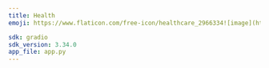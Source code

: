 ```yaml
---
title: Health
emoji: https://www.flaticon.com/free-icon/healthcare_2966334![image](https://github.com/trttung1610/Calories_Calculation/assets/94973318/65d645c1-a5f9-4e8f-a8d4-053d9cfdc6d4)

sdk: gradio
sdk_version: 3.34.0
app_file: app.py
---
```

